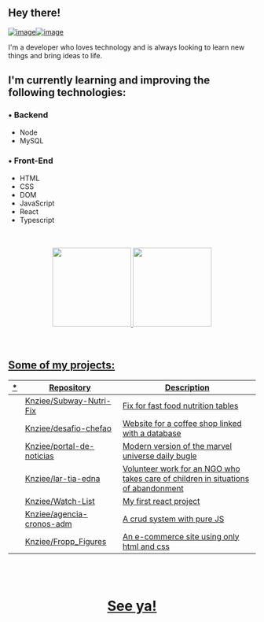 ## Hey there! 
[![image](https://img.shields.io/badge/LinkedIn-0077B5?style=for-the-badge&logo=linkedin&logoColor=white)](https://www.linkedin.com/in/rhuan-m-teixeira/)[![image](https://img.shields.io/badge/Gmail-D14836?style=for-the-badge&logo=gmail&logoColor=white)](mailto:16rhuan16@gmail.com)



I'm a developer who loves technology and is always looking to learn new things and bring ideas to life.



## I'm currently learning and improving the following technologies:
### • Backend
- Node
- MySQL


### • Front-End
- HTML
- CSS
- DOM
- JavaScript
- React
- Typescript

<br />
<br />

<div align="center">
  <a href="https://github.com/Knziee">
  <img height="160em" src="https://github-readme-stats.vercel.app/api?username=Knziee&show_icons=true&theme=dark&include_all_commits=true&count_private=true"/>
  <img height="160em" src="https://github-readme-stats.vercel.app/api/top-langs/?username=Knziee&layout=compact&langs_count=7&theme=dark"/>
</div>
  
  <br />
  <br />




## Some of my projects: 

| *   | Repository  | Description     |
| ---|    ----   |          ---   |
|     | [Knziee/Subway-Nutri-Fix](https://github.com/Knziee/Subway-Nutri-Fix)    | Fix for fast food nutrition tables |
|     | [Knziee/desafio-chefao](https://github.com/Knziee/desafio-chefao)    | Website for a coffee shop linked with a database |
 |     | [Knziee/portal-de-noticias](https://github.com/Knziee/portal-de-noticias)    | Modern version of the marvel universe daily bugle |
|     | [Knziee/lar-tia-edna](https://github.com/Knziee/lar-tia-edna)    | Volunteer work for an NGO who takes care of children in situations of abandonment|
 |     | [Knziee/Watch-List](https://github.com/Knziee/Watch-List)    | My first react project |
|     | [Knziee/agencia-cronos-adm](https://github.com/Knziee/agencia-cronos-adm)    | A crud system with pure JS|
 |     | [Knziee/Fropp_Figures](https://github.com/Knziee/Fropp_Figures)    | An e-commerce site using only html and css |

   <br />
   <br />
 <div align='center'>
<h1> See ya! </h1>
 </div>
